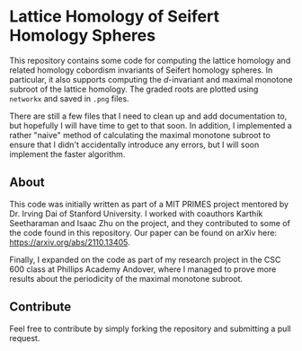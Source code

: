 # Lattice Homology of Seifert Homology Spheres

This repository contains some code for computing the lattice homology and related homology cobordism invariants of Seifert homology spheres.
In particular, it also supports computing the $d$-invariant and maximal monotone subroot of the lattice homology. 
The graded roots are plotted using `networkx` and saved in `.png` files.

There are still a few files that I need to clean up and add documentation to, but hopefully I will have time to get to that soon.
In addition, I implemented a rather "naive" method of calculating the maximal monotone subroot to ensure that I didn't accidentally introduce any errors,
but I will soon implement the faster algorithm.

## About

This code was initially written as part of a MIT PRIMES project mentored by Dr. Irving Dai of Stanford University. 
I worked with coauthors Karthik Seetharaman and Isaac Zhu on the project, and they contributed to some of the code found in this repository.
Our paper can be found on arXiv here: https://arxiv.org/abs/2110.13405.

Finally, I expanded on the code as part of my research project in the CSC 600 class at Phillips Academy Andover, 
where I managed to prove more results about the periodicity of the maximal monotone subroot.

## Contribute

Feel free to contribute by simply forking the repository and submitting a pull request. 